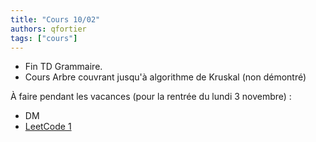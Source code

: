 ```yaml
---
title: "Cours 10/02"
authors: qfortier
tags: ["cours"]
---
```


- Fin TD Grammaire.
- Cours Arbre couvrant jusqu'à algorithme de Kruskal (non démontré)

À faire pendant les vacances (pour la rentrée du lundi 3 novembre) :
- DM
- [LeetCode 1](https://mpi-lamartin.github.io/mpi-info/2025/10/18/leetcode1)
